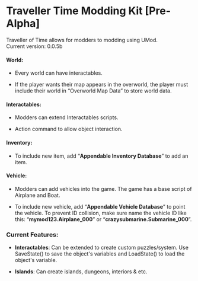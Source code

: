 # Traveller Time Modding Kit [Pre-Alpha]

Traveller of Time allows for modders to modding using UMod.  
Current version: 0.0.5b


#### World:

-	Every world can have interactables.

-	If the player wants their map appears in the overworld, the player must include their world in “Overworld Map Data” to store world data.

#### Interactables:

-	Modders can extend Interactables scripts.

-	Action command to allow object interaction.

#### Inventory:

-	To include new item, add “**Appendable Inventory Database**” to add an item.

#### Vehicle:

-	Modders can add vehicles into the game. The game has a base script of Airplane and Boat.

-	To include new vehicle, add “**Appendable Vehicle Database**” to point the vehicle. To prevent ID collision, make sure name the vehicle ID like this: “**mymod123.Airplane_000**” or “**crazysubmarine.Submarine_000**”.



### Current Features:

- **Interactables**: Can be extended to create custom puzzles/system. Use SaveState() to save the object's variables and LoadState() to load the object's variable.

- **Islands**: Can create islands, dungeons, interiors & etc.
